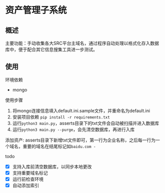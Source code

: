 # 资产管理子系统
## 概述
主要功能：手动收集各大SRC平台主域名，通过程序自动处理以格式化存入数据库中，便于配合其它信息搜集工具进一步测试。

## 使用
环境依赖
- mongo

使用步骤
1. 将mongo连接信息填入default.ini.sample文件，并重命名为default.ini
2. 安装项目依赖 ```pip install -r requirements.txt```
3. 运行`python3 main.py`，asserts目录下的txt文件会自动被扫描并进入数据库
4. 运行`python3 main.py --purge`，会先清空数据库，再进行入库

添加资产: asserts目录下新增txt文件即可，第一行为企业名称，之后每一行为一个域名，重要的域名在结尾标记如`baidu.com -`

todo
- [x] 支持入库前清空数据库，以同步本地更改
- [x] 支持重要域名标记
- [x] 运行前检查环境
- [x] 自动添加索引
